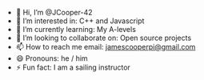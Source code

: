- 👋 Hi, I’m @JCooper-42
- 👀 I’m interested in: C++ and Javascript 
- 🌱 I’m currently learning: My A-levels
- 💞️ I’m looking to collaborate on: Open source projects
- 📫 How to reach me email: jamescooperpi@gmail.com
- 😄 Pronouns: he / him
- ⚡ Fun fact: I am a sailing instructor

<!---
JCooper-42/JCooper-42 is a ✨ special ✨ repository because its `README.md` (this file) appears on your GitHub profile.
You can click the Preview link to take a look at your changes.
--->
